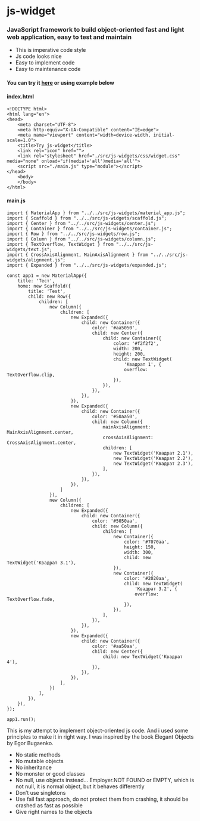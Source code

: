 # js-widget
### JavaScript framework to build object-oriented fast and light web application, easy to test and maintain

- This is imperative code style
- Js code looks nice
- Easy to implement code
- Easy to maintenance code

#### You can try it <a href="https://a-givertzman.github.io/js-widget/" target="_blank">here</a> or using example below

#### index.html
```
<!DOCTYPE html>
<html lang="en">
<head>
    <meta charset="UTF-8">
    <meta http-equiv="X-UA-Compatible" content="IE=edge">
    <meta name="viewport" content="width=device-width, initial-scale=1.0">
    <title>Try js-widget</title>
    <link rel="icon" href="">
    <link rel="stylesheet" href="./src/js-widgets/css/widget.css" media="none" onload="if(media!='all')media='all'">
    <script src="./main.js" type="module"></script>
</head>
    <body>
    </body>
</html>
```

#### main.js
```
import { MaterialApp } from "../../src/js-widgets/material_app.js";
import { Scaffold } from "../../src/js-widgets/scaffold.js";
import { Center } from "../../src/js-widgets/center.js";
import { Container } from "../../src/js-widgets/container.js";
import { Row } from "../../src/js-widgets/row.js";
import { Column } from "../../src/js-widgets/column.js";
import { TextOverflow, TextWidget } from "../../src/js-widgets/text.js";
import { CrossAxisAlignment, MainAxisAlignment } from "../../src/js-widgets/alignment.js";
import { Expanded } from "../../src/js-widgets/expanded.js";

const app1 = new MaterialApp({
    title: 'Тест',
    home: new Scaffold({
        title: 'Test',
        child: new Row({
            children: [
                new Column({
                    children: [
                        new Expanded({
                            child: new Container({
                                color: '#aa5050',
                                child: new Center({
                                    child: new Container({
                                        color: '#f2f2f2',
                                        width: 200,
                                        height: 200,
                                        child: new TextWidget(
                                            'Квадрат 1', {
                                            overflow: TextOverflow.clip,
                                        }),
                                    }),
                                }),
                            }),
                        }),
                        new Expanded({
                            child: new Container({
                                color: '#50aa50',
                                child: new Column({
                                    mainAxisAlignment: MainAxisAlignment.center,
                                    crossAxisAlignment: CrossAxisAlignment.center,
                                    children: [
                                        new TextWidget('Квадрат 2.1'),
                                        new TextWidget('Квадрат 2.2'),
                                        new TextWidget('Квадрат 2.3'),
                                    ],
                                }),
                            }),
                        }),
                    ]
                }),
                new Column({
                    children: [
                        new Expanded({
                            child: new Container({
                                color: '#5050aa',
                                child: new Column({
                                    children: [
                                        new Container({
                                            color: '#7070aa',
                                            height: 150,
                                            width: 300,
                                            child: new TextWidget('Квадрат 3.1'),
                                        }),
                                        new Container({
                                            color: '#2020aa',
                                            child: new TextWidget(
                                                'Квадрат 3.2', {
                                                overflow: TextOverflow.fade,
                                            }),
                                        }),                                    
                                    ],
                                }),
                            }),
                        }),
                        new Expanded({
                            child: new Container({
                                color: '#aa50aa',
                                child: new Center({
                                    child: new TextWidget('Квадрат 4'),
                                }),
                            }),
                        }),
                    ],
                })
            ],
        }),
    }),
});

app1.run();

```

This is my attempt to implement object-oriented js code. And i used some principles to make it in right way. I was inspired by the book Elegant Objects by Egor Bugaenko.
- No static methods
- No mutable objects
- No inheritance 
- No monster or good classes 
- No null, use objects instead… Employer.NOT FOUND or EMPTY, which is not null, it is normal object, but it behaves differently 
- Don’t use singletons 
- Use fail fast approach, do not protect them from crashing, it should be crashed as fast as possible
- Give right names to the objects

